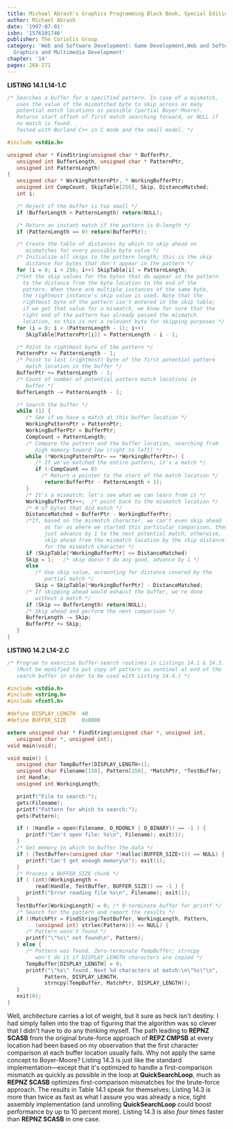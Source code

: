 ```yaml
---
title: Michael Abrash's Graphics Programming Black Book, Special Edition
author: Michael Abrash
date: '1997-07-01'
isbn: '1576101746'
publisher: The Coriolis Group
category: 'Web and Software Development: Game Development,Web and Software Development:
  Graphics and Multimedia Development'
chapter: '14'
pages: 268-271
---
```


**LISTING 14.1 L14-1.C**

```c
/* Searches a buffer for a specified pattern. In case of a mismatch,
   uses the value of the mismatched byte to skip across as many
   potential match locations as possible (partial Boyer-Moore).
   Returns start offset of first match searching forward, or NULL if
   no match is found.
   Tested with Borland C++ in C mode and the small model. */

#include <stdio.h>

unsigned char * FindString(unsigned char * BufferPtr,
   unsigned int BufferLength, unsigned char * PatternPtr,
   unsigned int PatternLength)
{
   unsigned char * WorkingPatternPtr, * WorkingBufferPtr;
   unsigned int CompCount, SkipTable[256], Skip, DistanceMatched;
   int i;

   /* Reject if the buffer is too small */
   if (BufferLength < PatternLength) return(NULL);

   /* Return an instant match if the pattern is 0-length */
   if (PatternLength == 0) return(BufferPtr);

   /* Create the table of distances by which to skip ahead on
      mismatches for every possible byte value */
   /* Initialize all skips to the pattern length; this is the skip
      distance for bytes that don't appear in the pattern */
   for (i = 0; i < 256; i++) SkipTable[i] = PatternLength;
   /*Set the skip values for the bytes that do appear in the pattern
     to the distance from the byte location to the end of the
     pattern. When there are multiple instances of the same byte,
     the rightmost instance's skip value is used. Note that the
     rightmost byte of the pattern isn't entered in the skip table;
     if we get that value for a mismatch, we know for sure that the
     right end of the pattern has already passed the mismatch
     location, so this is not a relevant byte for skipping purposes */
   for (i = 0; i < (PatternLength - 1); i++)
      SkipTable[PatternPtr[i]] = PatternLength - i - 1;

   /* Point to rightmost byte of the pattern */
   PatternPtr += PatternLength - 1;
   /* Point to last (rightmost) byte of the first potential pattern
      match location in the buffer */
   BufferPtr += PatternLength - 1;
   /* Count of number of potential pattern match locations in
      buffer */
   BufferLength -= PatternLength - 1;

   /* Search the buffer */
   while (1) {
      /* See if we have a match at this buffer location */
      WorkingPatternPtr = PatternPtr;
      WorkingBufferPtr = BufferPtr;
      CompCount = PatternLength;
      /* Compare the pattern and the buffer location, searching from
         high memory toward low (right to left) */
      while (*WorkingPatternPtr— == *WorkingBufferPtr—) {
         /* If we've matched the entire pattern, it's a match */
         if (-CompCount == 0)
           /* Return a pointer to the start of the match location */
            return(BufferPtr - PatternLength + 1);
      }
      /* It's a mismatch; let's see what we can learn from it */
      WorkingBufferPtr++;  /* point back to the mismatch location */
      /* # of bytes that did match */
      DistanceMatched = BufferPtr - WorkingBufferPtr;
      /*If, based on the mismatch character, we can't even skip ahead
            as far as where we started this particular comparison, then
            just advance by 1 to the next potential match; otherwise,
            skip ahead from the mismatch location by the skip distance
            for the mismatch character */
      if (SkipTable[*WorkingBufferPtr] <= DistanceMatched)
      Skip = 1;   /* skip doesn't do any good, advance by 1 */
      else
         /* Use skip value, accounting for distance covered by the
            partial match */
         Skip = SkipTable[*WorkingBufferPtr] - DistanceMatched;
      /* If skipping ahead would exhaust the buffer, we're done
         without a match */
      if (Skip >= BufferLength) return(NULL);
      /* Skip ahead and perform the next comparison */
      BufferLength -= Skip;
      BufferPtr += Skip;
   }
}
```

**LISTING 14.2 L14-2.C**

```c
/* Program to exercise buffer-search routines in Listings 14.1 & 14.3.
   (Must be modified to put copy of pattern as sentinel at end of the
   search buffer in order to be used with Listing 14.4.) */

#include <stdio.h>
#include <string.h>
#include <fcntl.h>

#define DISPLAY_LENGTH  40
#define BUFFER_SIZE     0x8000

extern unsigned char * FindString(unsigned char *, unsigned int,
   unsigned char *, unsigned int);
void main(void);

void main() {
   unsigned char TempBuffer[DISPLAY_LENGTH+1];
   unsigned char Filename[150], Pattern[150], *MatchPtr, *TestBuffer;
   int Handle;
   unsigned int WorkingLength;

   printf("File to search:");
   gets(Filename);
   printf("Pattern for which to search:");
   gets(Pattern);

   if ( (Handle = open(Filename, O_RDONLY | O_BINARY)) == -1 ) {
      printf("Can't open file: %s\n", Filename); exit(1);
   }
   /* Get memory in which to buffer the data */
   if ( (TestBuffer=(unsigned char *)malloc(BUFFER_SIZE+1)) == NULL) {
      printf("Can't get enough memory\n"); exit(1);
   }
   /* Process a BUFFER_SIZE chunk */
   if ( (int)(WorkingLength =
         read(Handle, TestBuffer, BUFFER_SIZE)) == -1 ) {
      printf("Error reading file %s\n", Filename); exit(1);
   }
   TestBuffer[WorkingLength] = 0; /* 0-terminate buffer for printf */
   /* Search for the pattern and report the results */
   if ((MatchPtr = FindString(TestBuffer, WorkingLength, Pattern,
         (unsigned int) strlen(Pattern))) == NULL) {
      /* Pattern wasn't found */
      printf("\"%s\" not found\n", Pattern);
   } else {
      /* Pattern was found. Zero-terminate TempBuffer; strncpy
         won't do it if DISPLAY_LENGTH characters are copied */
      TempBuffer[DISPLAY_LENGTH] = 0;
      printf("\"%s\" found. Next %d characters at match:\n\"%s\"\n",
            Pattern, DISPLAY_LENGTH,
            strncpy(TempBuffer, MatchPtr, DISPLAY_LENGTH));
   }
   exit(0);
}
```

Well, architecture carries a lot of weight, but it sure as heck isn't
destiny. I had simply fallen into the trap of figuring that the
algorithm was so clever that I didn't have to do any thinking myself.
The path leading to **REPNZ SCASB** from the original brute-force
approach of **REPZ CMPSB** at every location had been based on my
observation that the first character comparison at each buffer location
usually fails. Why not apply the same concept to Boyer-Moore? Listing
14.3 is just like the standard implementation—except that it's optimized
to handle a first-comparison mismatch as quickly as possible in the loop
at **QuickSearchLoop**, much as **REPNZ SCASB** optimizes
first-comparison mismatches for the brute-force approach. The results in
Table 14.1 speak for themselves; Listing 14.3 is more than twice as fast
as what I assure you was already a nice, tight assembly implementation
(and unrolling **QuickSearchLoop** could boost performance by up to 10
percent more). Listing 14.3 is also *four times* faster than **REPNZ
SCASB** in one case.